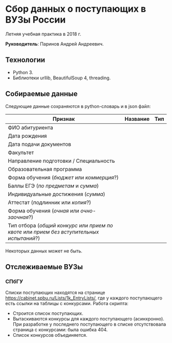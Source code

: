 # Сбор данных о поступающих в ВУЗы России
Летняя учебная практика в 2018 г.

**Руководитель**: Паринов Андрей Андреевич.

## Технологии
- Python 3.
- Библиотеки urllib, BeautifulSoup 4, threading.

## Собираемые данные
Следующие данные сохраняются в python-словарь и в json файл:

Признак | Название | Тип
--- | --- | ---
ФИО абитуриента |
Дата рождения |
Дата подачи документов |
Факультет |
Направление подготовки / Специальность |
Образовательная программа |
Форма обучения (*бюджет* или *коммерция*?) |
Баллы ЕГЭ (*по предметам* и *сумма*) |
Индивидуальные достижения (*сумма*) |
Аттестат (*подлинник* или *копия*?) |
Форма обучения (*очная* или *очно-заочная*?) |
Тип отбора (*общий конкурс* или *прием по квоте* или *прием без вступительных испытаний*?) |

Некоторых данных может не быть.

## Отслеживаемые ВУЗы
### СПбГУ
Списки поступающих находятся на странице <https://cabinet.spbu.ru/Lists/1k_EntryLists/>, где у каждого поступающего есть ссылки на таблицы с конкурсами. Работа скрипта:
- Строится список поступающих.
- Вытаскиваются конкурсы для каждого поступающего (асинхронно). При разработке у последнего поступающего в списке отсутствовала страница с конкурсами: была ошибка 404.
- Список конкурсов объединяется.
